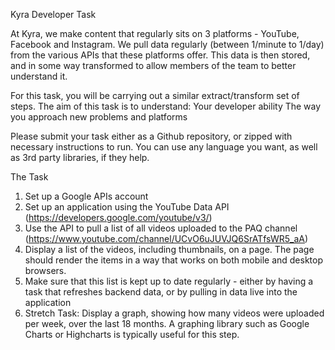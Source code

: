 Kyra Developer Task

At Kyra, we make content that regularly sits on 3 platforms - YouTube, Facebook and Instagram. We pull data regularly (between 1/minute to 1/day) from the various APIs that these platforms offer. This data is then stored, and in some way transformed to allow members of the team to better understand it.

For this task, you will be carrying out a similar extract/transform set of steps. The aim of this task is to understand:
Your developer ability
The way you approach new problems and platforms

Please submit your task either as a Github repository, or zipped with necessary instructions to run. You can use any language you want, as well as 3rd party libraries, if they help.

The Task
1. Set up a Google APIs account
2. Set up an application using the YouTube Data API (https://developers.google.com/youtube/v3/)
3. Use the API to pull a list of all videos uploaded to the PAQ channel (https://www.youtube.com/channel/UCvO6uJUVJQ6SrATfsWR5_aA)
4. Display a list of the videos, including thumbnails, on a page. The page should render the items in a way that works on both mobile and desktop browsers.
5. Make sure that this list is kept up to date regularly - either by having a task that refreshes backend data, or by pulling in data live into the application
6. Stretch Task:
Display a graph, showing how many videos were uploaded per week, over the last 18 months. A graphing library such as Google Charts or Highcharts is typically useful for this step.

